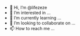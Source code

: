 - 👋 Hi, I’m @lifezeze
- 👀 I’m interested in ...
- 🌱 I’m currently learning ...
- 💞️ I’m looking to collaborate on ...
- 📫 How to reach me ...

<!---
lifezeze/lifezeze is a ✨ special ✨ repository because its `README.md` (this file) appears on your GitHub profile.
You can click the Preview link to take a look at your changes.
--->
